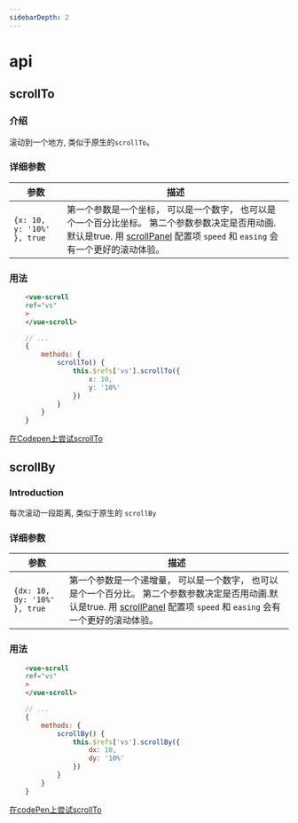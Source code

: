```yaml
---
sidebarDepth: 2
---
```

# api
## scrollTo
### 介绍
滚动到一个地方, 类似于原生的`scrollTo`。
### 详细参数
参数|描述
------------|----
`{x: 10, y: '10%' }, true`|第一个参数是一个坐标， 可以是一个数字， 也可以是个一个百分比坐标。 第二个参数参数决定是否用动画.默认是true. 用 [scrollPanel](scrollPanel.html) 配置项 `speed` 和 `easing` 会有一个更好的滚动体验。
### 用法
```html
    <vue-scroll
    ref="vs"
    >
    </vue-scroll>
```
```javascript
    // ...
    {
        methods: {
            scrollTo() {
                this.$refs['vs'].scrollTo({
                    x: 10,
                    y: '10%'
                })
            }
        }
    }
```
[在Codepen上尝试scrollTo](https://codepen.io/wangyi7099/pen/MVEdWb)

## scrollBy
### Introduction
每次滚动一段距离, 类似于原生的 `scrollBy`
### 详细参数
参数|描述
------------|----
`{dx: 10, dy: '10%' }, true`|第一个参数是一个递增量， 可以是一个数字， 也可以是个一个百分比。 第二个参数参数决定是否用动画.默认是true. 用 [scrollPanel](scrollPanel.html) 配置项 `speed` 和 `easing` 会有一个更好的滚动体验。
### 用法
```html
    <vue-scroll
    ref="vs"
    >
    </vue-scroll>
```
```javascript
    // ...
    {
        methods: {
            scrollBy() {
                this.$refs['vs'].scrollBy({
                    dx: 10,
                    dy: '10%'
                })
            }
        }
    }
```
[在codePen上尝试scrollTo](https://codepen.io/wangyi7099/pen/yjaPYG)

